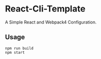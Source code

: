 # React-Cli-Template

A Simple React and Webpack4 Configuration.

## Usage

```
npm run build
npm start
```
